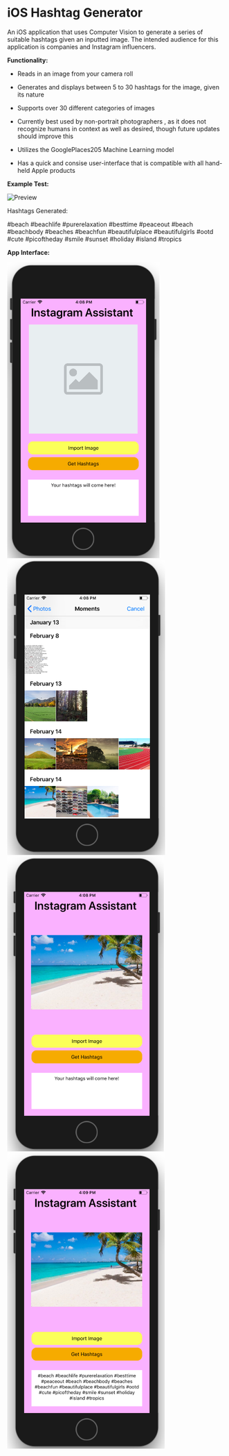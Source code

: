 # iOS Hashtag Generator
An iOS application that uses Computer Vision to generate a series of suitable hashtags given an inputted image. The intended audience for this application is companies and Instagram influencers.


**Functionality:**

* Reads in an image from your camera roll

* Generates and displays between 5 to 30 hashtags for the image, given its nature

* Supports over 30 different categories of images

* Currently best used by non-portrait photographers , as it does not recognize humans in context as well as desired, though future updates should improve this

* Utilizes the GooglePlaces205 Machine Learning model

* Has a quick and consise user-interface that is compatible with all hand-held Apple products


**Example Test:**

![Preview](https://media-cdn.tripadvisor.com/media/photo-s/0e/85/48/e6/seven-mile-beach-grand.jpg)

Hashtags Generated: 

#beach #beachlife #purerelaxation #besttime #peaceout #beach #beachbody #beaches #beachfun #beautifulplace #beautifulgirls #ootd #cute #picoftheday #smile #sunset #holiday #island #tropics

**App Interface:**


![Opening Screen](Resources/1-Opening-Screen.png)
![Camera Access](Resources/2-Camera-Access.png)
![Camera Access](Resources/3-Image-Upload.png)
![Camera Access](Resources/4-Hashtag-Generation.png)
